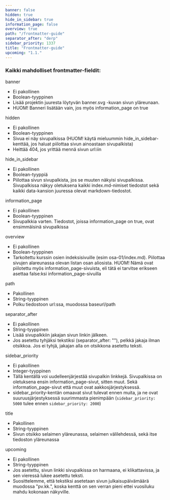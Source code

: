 ```yaml
---
banner: false
hidden: true
hide_in_sidebar: true
information_page: false
overview: true
path: "/frontmatter-guide"
separator_after: "derp"
sidebar_priority: 1337
title: "Frontmatter-guide"
upcoming: "1.1."
---
```


### Kaikki mahdolliset frontmatter-fieldit:

banner

- Ei pakollinen
- Boolean-tyyppinen
- Lisää projektin juuresta löytyvän banner.svg -kuvan sivun yläreunaan.
- HUOM! Banneri lisätään vain, jos myös information\_page on true

hidden

- Ei pakollinen
- Boolean-tyyppinen
- Sivua ei näy sivupalkissa (HUOM! käytä mieluummin hide\_in\_sidebar-kenttää, jos haluat piilottaa sivun ainoastaan sivupalkista)
- Heittää 404, jos yrittää mennä sivun url:iin

hide\_in\_sidebar

- Ei pakollinen
- Boolean-tyyppiä
- Piilottaa sivun sivupalkista, jos se muuten näkyisi sivupalkissa. Sivupalkissa näkyy oletuksena kaikki index.md-nimiset tiedostot sekä kaikki data-kansion juuressa olevat markdown-tiedostot.

information\_page

- Ei pakollinen
- Boolean-tyyppinen
- Sivupalkkia varten. Tiedostot, joissa information\_page on true, ovat ensimmäisinä sivupalkissa

overview

- Ei pakollinen
- Boolean-tyyppinen
- Tarkoitettu kurssin osien indeksisivuille (esim osa-01/index.md). Piilottaa sivujen alareunassa olevan listan osan aliosista. HUOM! Nämä ovat piilotettu myös information\_page-sivuista, eli tätä ei tarvitse erikseen asettaa false:ksi information\_page-sivuilla

path

- Pakollinen
- String-tyyppinen
- Polku tiedostoon url:ssa, muodossa baseurl/path

separator\_after

- Ei pakollinen
- String-tyyppinen
- Lisää sivupalkkiin jakajan sivun linkin jälkeen.
- Jos asetettu tyhjäksi tekstiksi (separator\_after: ""), pelkkä jakaja ilman otsikkoa. Jos ei tyhjä, jakajan alla on otsikkona asetettu teksti.

sidebar\_priority

- Ei pakollinen
- Integer-tyyppinen
- Tällä kentällä voi uudelleenjärjestää sivupalkin linkkejä. Sivupalkissa on oletuksena ensin information\_page-sivut, sitten muut. Sekä information\_page-sivut että muut ovat aakkosjärjestyksessä.
- sidebar\_priority-kentän omaavat sivut tulevat ennen muita, ja ne ovat suuruusjärjestyksessä suurimmasta pienimpään (`sidebar_priority: 5000` tulee ennen `sidebar_priority: 2000`)

title

- Pakollinen
- String-tyyppinen
- Sivun otsikko selaimen yläreunassa, selaimen välilehdessä, sekä itse tiedoston yläreunassa

upcoming

- Ei pakollinen
- String-tyyppinen
- Jos asetettu, sivun linkki sivupalkissa on harmaana, ei klikattavissa, ja sen vieressä lukee asetettu teksti.
- Suosittelemme, että tekstiksi asetetaan sivun julkaisupäivämäärä muodossa "pv.kk.", koska kenttä on sen verran pieni ettei vuosiluku mahdu kokonaan näkyville.
